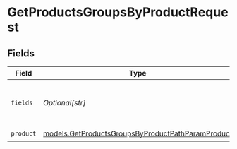# GetProductsGroupsByProductRequest


## Fields

| Field                                                                                                        | Type                                                                                                         | Required                                                                                                     | Description                                                                                                  |
| ------------------------------------------------------------------------------------------------------------ | ------------------------------------------------------------------------------------------------------------ | ------------------------------------------------------------------------------------------------------------ | ------------------------------------------------------------------------------------------------------------ |
| `fields`                                                                                                     | *Optional[str]*                                                                                              | :heavy_minus_sign:                                                                                           | fields to add to results: git.commit, git.localChanges, git.log                                              |
| `product`                                                                                                    | [models.GetProductsGroupsByProductPathParamProduct](../models/getproductsgroupsbyproductpathparamproduct.md) | :heavy_check_mark:                                                                                           | Cribl Product                                                                                                |